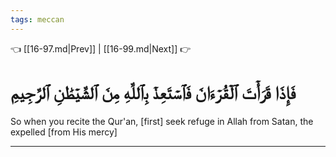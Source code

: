 ```yaml
---
tags: meccan
---
```


👈 [[16-97.md|Prev]] | [[16-99.md|Next]] 👉

# فَإِذَا قَرَأۡتَ ٱلۡقُرۡءَانَ فَٱسۡتَعِذۡ بِٱللَّهِ مِنَ ٱلشَّيۡطَٰنِ ٱلرَّجِيمِ

So when you recite the Qur'an, [first] seek refuge in Allah from Satan, the expelled [from His mercy]

---

